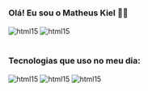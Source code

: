 ### Olá! Eu sou o Matheus Kiel ✌🏼
<div style="Display: inline_block">
    <img align="center" alt="html15" src="https://github-readme-stats.vercel.app/api?username=matheuskiel&show_icons=true&theme=tokyonight">
    <img align="center" alt="html15" src="https://github-readme-stats.vercel.app/api/top-langs/?username=matheuskiel&theme=tokyonight">
</div>
</br>

### Tecnologias que uso no meu dia:
<div style="Display: inline_block">
    <img align="center" alt="html15" src="https://img.shields.io/badge/Python-3776AB?style=for-the-badge&logo=python&logoColor=white">
    <img align="center" alt="html15" src="https://img.shields.io/badge/Django-092E20?style=for-the-badge&logo=django&logoColor=white">
    <img align="center" alt="html15" src="https://img.shields.io/badge/Visual_Studio_Code-0078D4?style=for-the-badge&logo=visual%20studio%20code&logoColor=white">
</div>
</br>
